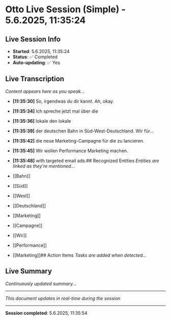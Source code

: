 # Otto Live Session (Simple) - 5.6.2025, 11:35:24

## Live Session Info
- **Started**: 5.6.2025, 11:35:24
- **Status**: ✅ Completed
- **Auto-updating**: ✅ Yes

## Live Transcription
*Content appears here as you speak...*


- **[11:35:30]** So, irgendwas du dir kannt. Ah, okay.
- **[11:35:34]** Ich spreche jetzt mal über die
- **[11:35:36]** lokale den lokale
- **[11:35:39]** der deutschen Bahn in Süd-West-Deutschland. Wir für...
- **[11:35:42]** die neue Marketing-Campagne für die zu lancieren.
- **[11:35:45]** Wir wollen Performance Marketing machen.
- **[11:35:48]** with targeted email ads.## Recognized Entities
*Entities are linked as they're mentioned...*


- [[Bahn]]
- [[Süd]]
- [[West]]
- [[Deutschland]]
- [[Marketing]]
- [[Campagne]]
- [[Wir]]
- [[Performance]]
- [[Marketing]]## Action Items
*Tasks are added when detected...*

## Live Summary
*Continuously updated summary...*

---
*This document updates in real-time during the session*


---
**Session completed**: 5.6.2025, 11:35:54